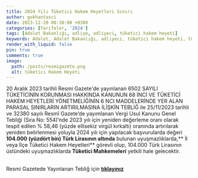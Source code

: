 ```yaml
---
title: 2024 Yılı Tüketici Hakem Heyetleri Sınırı
author: gokhantasci
date: 2023-12-20 00:30:00 +0300
categories: [Tarifeler, '2024']
tags: [Adalet Bakanlığı, adliye, adliyeci, tüketici hakem heyeti]
keywords: Adalet, Adalet Bakanlığı, adliyeci, tüketici hakem heyeti, tüketici mahkemesi
render_with_liquid: false
pin: true
comments: true
image:
  path: /posts/resmigazete.png
  alt: tüketici Hakem Heyeti
---
```


20 Aralık 2023 tarihli Resmi Gazete'de yayınlanan 6502 SAYILI TÜKETİCİNİN KORUNMASI HAKKINDA KANUNUN 68 İNCİ VE TÜKETİCİ HAKEM HEYETLERİ YÖNETMELİĞİNİN 6 NCI MADDELERİNDE YER ALAN PARASAL SINIRLARIN ARTIRILMASINA İLİŞKİN TEBLİĞ ile 25/11/2023 tarihli ve 32380 sayılı Resmî Gazete’de yayımlanan Vergi Usul Kanunu Genel Tebliği (Sıra No: 554)’nde 2023 yılı için yeniden değerleme oranı olarak tespit edilen % 58,46 (yüzde ellisekiz virgül kırkaltı) oranında artırılarak yeniden belirlenmesi yoluyla 2024 yılı için  yapılacak başvurularda değeri **104.000 (yüzdört bin) Türk Lirasının altında** bulunan uyuşmazlıklarda,** İl veya İlçe Tüketici Hakem Heyetleri** görevli olup, 104.000 Türk Lirasının üstündeki uyuşmazlıklarda **Tüketici Mahkemeleri** yetkili hale gelecektir.

<br>Resmi Gazetede Yayınlanan Tebliğ için [**tıklayınız**](https://www.resmigazete.gov.tr/eskiler/2023/12/20231220-3.htm) 
